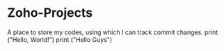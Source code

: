 # Zoho-Projects
A place to store my codes, using which I can track commit changes.
print ("Hello, World!")
print ("Hello Guys")
